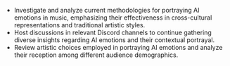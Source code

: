 - Investigate and analyze current methodologies for portraying AI emotions in music, emphasizing their effectiveness in cross-cultural representations and traditional artistic styles.
- Host discussions in relevant Discord channels to continue gathering diverse insights regarding AI emotions and their contextual portrayal.
- Review artistic choices employed in portraying AI emotions and analyze their reception among different audience demographics.